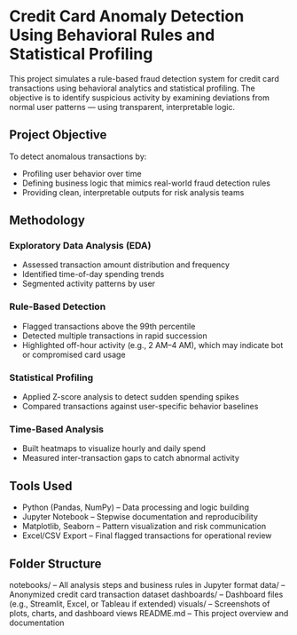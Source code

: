 # Credit Card Anomaly Detection Using Behavioral Rules and Statistical Profiling

This project simulates a rule-based fraud detection system for credit card transactions using behavioral analytics and statistical profiling. The objective is to identify suspicious activity by examining deviations from normal user patterns — using transparent, interpretable logic.

## Project Objective

To detect anomalous transactions by:
- Profiling user behavior over time  
- Defining business logic that mimics real-world fraud detection rules  
- Providing clean, interpretable outputs for risk analysis teams  

## Methodology

### Exploratory Data Analysis (EDA)
- Assessed transaction amount distribution and frequency  
- Identified time-of-day spending trends  
- Segmented activity patterns by user  

### Rule-Based Detection
- Flagged transactions above the 99th percentile  
- Detected multiple transactions in rapid succession  
- Highlighted off-hour activity (e.g., 2 AM–4 AM), which may indicate bot or compromised card usage  

### Statistical Profiling
- Applied Z-score analysis to detect sudden spending spikes  
- Compared transactions against user-specific behavior baselines  

### Time-Based Analysis
- Built heatmaps to visualize hourly and daily spend  
- Measured inter-transaction gaps to catch abnormal activity  

## Tools Used

- Python (Pandas, NumPy) – Data processing and logic building  
- Jupyter Notebook – Stepwise documentation and reproducibility  
- Matplotlib, Seaborn – Pattern visualization and risk communication  
- Excel/CSV Export – Final flagged transactions for operational review  

## Folder Structure
notebooks/ – All analysis steps and business rules in Jupyter format
data/ – Anonymized credit card transaction dataset
dashboards/ – Dashboard files (e.g., Streamlit, Excel, or Tableau if extended)
visuals/ – Screenshots of plots, charts, and dashboard views
README.md – This project overview and documentation


